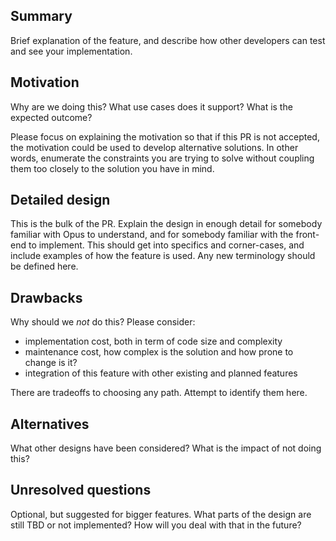 ## Summary

Brief explanation of the feature, and describe how other developers can test and see your implementation.

## Motivation

Why are we doing this? What use cases does it support? What is the expected
outcome?

Please focus on explaining the motivation so that if this PR is not accepted,
the motivation could be used to develop alternative solutions. In other words,
enumerate the constraints you are trying to solve without coupling them too
closely to the solution you have in mind.

## Detailed design

This is the bulk of the PR. Explain the design in enough detail for somebody
familiar with Opus to understand, and for somebody familiar with the
front-end to implement. This should get into specifics and corner-cases,
and include examples of how the feature is used. Any new terminology should be
defined here.

## Drawbacks

Why should we _not_ do this? Please consider:

- implementation cost, both in term of code size and complexity
- maintenance cost, how complex is the solution and how prone to change is it?
- integration of this feature with other existing and planned features

There are tradeoffs to choosing any path. Attempt to identify them here.

## Alternatives

What other designs have been considered? What is the impact of not doing this?

## Unresolved questions

Optional, but suggested for bigger features. What parts of the design are still
TBD or not implemented? How will you deal with that in the future?
